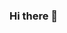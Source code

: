 ### Hi there 👋

<!--
**prabinpkrl/prabinpkrl** is a ✨ _special_ ✨ repository because its `README.md` (this file) appears on your GitHub profile.

Here are some ideas to get you started:

- 🔭 I’m currently working on nothing
- 🌱 I’m currently learning web development
- 🤔 I’m looking for help with web development
- 💬 Ask me about anything
- 📫 How to reach me: thorugh facebook: Prabin Pokhrel
- 😄 Pronouns: ...
- ⚡ Fun fact: i am lazy but trying my best.
-->
